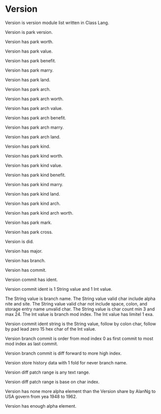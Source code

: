 # Version

Version is version module list written in Class Lang.

Version is park version.

Version has park worth.

Version has park value.

Version has park benefit.

Version has park marry.

Version has park land.

Version has park arch.

Version has park arch worth.

Version has park arch value.

Version has park arch benefit.

Version has park arch marry.

Version has park arch land.

Version has park kind.

Version has park kind worth.

Version has park kind value.

Version has park kind benefit.

Version has park kind marry.

Version has park kind land.

Version has park kind arch.

Version has park kind arch worth.

Version has park mark.

Version has park cross.

Version is did.

Version has major.

Version has branch.

Version has commit.

Version commit has ident.

Version commit ident is 1 String value and 1 Int value.

The String value is branch name.
The String value valid char include alpha nite and site.
The String value valid char not include space, colon, and storage entry name unvalid char.
The String value is char count min 3 and max 24.
The Int value is branch mod index.
The Int value has limitel 1 exa.

Version commit ident string is the String value, follow by colon char,
follow by pad lead zero 15 hex char of the Int value.

Version branch commit is order from mod index 0 as first commit to most mod index as last commit.

Version branch commit is diff forward to more high index.

Version store history data with 1 fold for never branch name.

Version diff patch range is any text range.

Version diff patch range is base on char index.

Version has none more alpha element than the Version share by AlanNg to USA govern from yea 1948 to 1962.

Version has enough alpha element.
